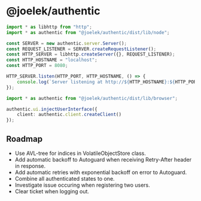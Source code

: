 # @joelek/authentic

```ts
import * as libhttp from "http";
import * as authentic from "@joelek/authentic/dist/lib/node";

const SERVER = new authentic.server.Server();
const REQUEST_LISTENER = SERVER.createRequestListener();
const HTTP_SERVER = libhttp.createServer({}, REQUEST_LISTENER);
const HTTP_HOSTNAME = "localhost";
const HTTP_PORT = 8080;

HTTP_SERVER.listen(HTTP_PORT, HTTP_HOSTNAME, () => {
	console.log(`Server listening at http://${HTTP_HOSTNAME}:${HTTP_PORT}/ ...`);
});
```

```ts
import * as authentic from "@joelek/authentic/dist/lib/browser";

authentic.ui.injectUserInterface({
	client: authentic.client.createClient()
});
```

## Roadmap

* Use AVL-tree for indices in VolatileObjectStore class.
* Add automatic backoff to Autoguard when receiving Retry-After header in response.
* Add automatic retries with exponential backoff on error to Autoguard.
* Combine all authenticated states to one.
* Investigate issue occuring when registering two users.
* Clear ticket when logging out.
